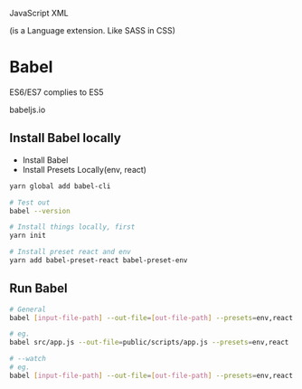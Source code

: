 JavaScript XML 

(is a Language extension. Like SASS in CSS)

Babel
=====

ES6/ES7 complies to ES5

babeljs.io

Install Babel locally
---------------------

* Install Babel
* Install Presets Locally(env, react)

```sh
yarn global add babel-cli

# Test out
babel --version
```

```sh
# Install things locally, first
yarn init

# Install preset react and env
yarn add babel-preset-react babel-preset-env
```

Run Babel
---------

```sh
# General
babel [input-file-path] --out-file=[out-file-path] --presets=env,react

# eg.
babel src/app.js --out-file=public/scripts/app.js --presets=env,react

# --watch
# eg.
babel [input-file-path] --out-file=[out-file-path] --presets=env,react --watch
```





